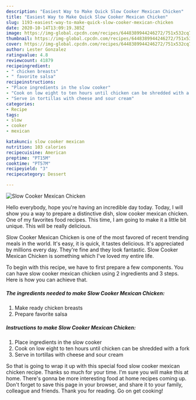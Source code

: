 ```yaml
---
description: "Easiest Way to Make Quick Slow Cooker Mexican Chicken"
title: "Easiest Way to Make Quick Slow Cooker Mexican Chicken"
slug: 1193-easiest-way-to-make-quick-slow-cooker-mexican-chicken
date: 2020-10-14T13:09:19.385Z
image: https://img-global.cpcdn.com/recipes/6448389944246272/751x532cq70/slow-cooker-mexican-chicken-recipe-main-photo.jpg
thumbnail: https://img-global.cpcdn.com/recipes/6448389944246272/751x532cq70/slow-cooker-mexican-chicken-recipe-main-photo.jpg
cover: https://img-global.cpcdn.com/recipes/6448389944246272/751x532cq70/slow-cooker-mexican-chicken-recipe-main-photo.jpg
author: Lester Gonzalez
ratingvalue: 4.8
reviewcount: 41879
recipeingredient:
- " chicken breasts"
- " favorite salsa"
recipeinstructions:
- "Place ingredients in the slow cooker"
- "Cook on low eight to ten hours until chicken can be shredded with a fork"
- "Serve in tortillas with cheese and sour cream"
categories:
- Recipe
tags:
- slow
- cooker
- mexican

katakunci: slow cooker mexican 
nutrition: 103 calories
recipecuisine: American
preptime: "PT15M"
cooktime: "PT57M"
recipeyield: "3"
recipecategory: Dessert

---
```



![Slow Cooker Mexican Chicken](https://img-global.cpcdn.com/recipes/6448389944246272/751x532cq70/slow-cooker-mexican-chicken-recipe-main-photo.jpg)

Hello everybody, hope you're having an incredible day today. Today, I will show you a way to prepare a distinctive dish, slow cooker mexican chicken. One of my favorites food recipes. This time, I am going to make it a little bit unique. This will be really delicious.



Slow Cooker Mexican Chicken is one of the most favored of recent trending meals in the world. It's easy, it is quick, it tastes delicious. It's appreciated by millions every day. They're fine and they look fantastic. Slow Cooker Mexican Chicken is something which I've loved my entire life.


To begin with this recipe, we have to first prepare a few components. You can have slow cooker mexican chicken using 2 ingredients and 3 steps. Here is how you can achieve that.

<!--inarticleads1-->

##### The ingredients needed to make Slow Cooker Mexican Chicken:

1. Make ready  chicken breasts
1. Prepare  favorite salsa




<!--inarticleads2-->

##### Instructions to make Slow Cooker Mexican Chicken:

1. Place ingredients in the slow cooker
1. Cook on low eight to ten hours until chicken can be shredded with a fork
1. Serve in tortillas with cheese and sour cream




So that is going to wrap it up with this special food slow cooker mexican chicken recipe. Thanks so much for your time. I'm sure you will make this at home. There's gonna be more interesting food at home recipes coming up. Don't forget to save this page in your browser, and share it to your family, colleague and friends. Thank you for reading. Go on get cooking!

